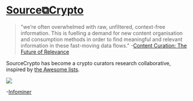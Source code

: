 # [Source⧉Crypto](https://sourcecrypto.pub) 

> "we’re often overwhelmed with raw, unfiltered, context-free information. This is fuelling a demand for new content organisation and consumption methods in order to find meaningful and relevant information in these fast-moving data flows." -[Content Curation: The Future of Relevance](http://www.stephendale.com/2018/10/01/content-curation-the-future-of-relevance/)

SourceCrypto has become a crypto curators research collaborative, inspired by [the Awesome lists](https://github.com/sindresorhus/awesome).

[![](https://infominer.xyz/assets/icons/android-chrome-512x512.png)](https://sourcecrypto.pub)

-[Infominer](https://infominer.xyz)
